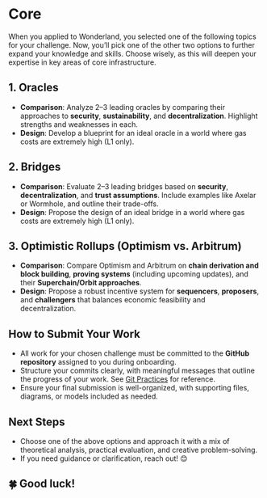 # Core
When you applied to Wonderland, you selected one of the following topics for your challenge. Now, you’ll pick one of the other two options to further expand your knowledge and skills. Choose wisely, as this will deepen your expertise in key areas of core infrastructure.

## **1. Oracles**

- **Comparison**: Analyze 2–3 leading oracles by comparing their approaches to **security**, **sustainability**, and **decentralization**. Highlight strengths and weaknesses in each.
- **Design**: Develop a blueprint for an ideal oracle in a world where gas costs are extremely high (L1 only).

## **2. Bridges**

- **Comparison**: Evaluate 2–3 leading bridges based on **security**, **decentralization**, and **trust assumptions**. Include examples like Axelar or Wormhole, and outline their trade-offs.
- **Design**: Propose the design of an ideal bridge in a world where gas costs are extremely high (L1 only).

## **3. Optimistic Rollups (Optimism vs. Arbitrum)**

- **Comparison**: Compare Optimism and Arbitrum on **chain derivation and block building**, **proving systems** (including upcoming updates), and their **Superchain/Orbit approaches**.
- **Design**: Propose a robust incentive system for **sequencers**, **proposers**, and **challengers** that balances economic feasibility and decentralization.

## **How to Submit Your Work**

- All work for your chosen challenge must be committed to the **GitHub repository** assigned to you during onboarding.
- Structure your commits clearly, with meaningful messages that outline the progress of your work. See [Git Practices](/docs/processes/github/git-practices.md) for reference.
- Ensure your final submission is well-organized, with supporting files, diagrams, or models included as needed.

## **Next Steps**

- Choose one of the above options and approach it with a mix of theoretical analysis, practical evaluation, and creative problem-solving.
- If you need guidance or clarification, reach out! 😊

## 🍀 Good luck!